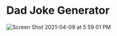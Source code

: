 # Dad Joke Generator

![Screen Shot 2021-04-09 at 5 59 01 PM](https://user-images.githubusercontent.com/80994897/114244991-8ce8b000-995d-11eb-9aa1-a5453c06550f.png)

